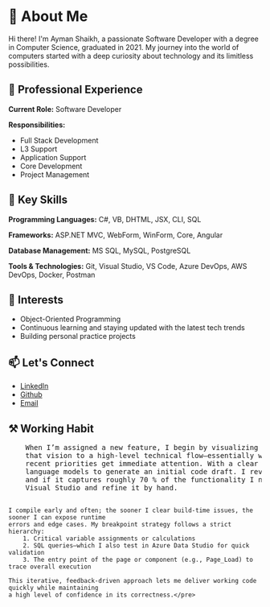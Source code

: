 <h1>👋 About Me</h1>
<p>Hi there! I'm Ayman Shaikh, a passionate Software Developer with a degree in Computer Science, graduated in 2021. My journey into the world of computers started with a deep curiosity about technology and its limitless possibilities.</p>

<h2>🌟 Professional Experience</h2>
<p><strong>Current Role:</strong> Software Developer</p>
<p><strong>Responsibilities:</strong></p>
<ul>
    <li>Full Stack Development</li>
    <li>L3 Support</li>
    <li>Application Support</li>
    <li>Core Development</li>
    <li>Project Management</li>
</ul>

<h2>🔑 Key Skills</h2>
<p><strong>Programming Languages:</strong> C#, VB, DHTML, JSX, CLI, SQL</p>
<p><strong>Frameworks:</strong> ASP.NET MVC, WebForm, WinForm, Core, Angular</p>
<p><strong>Database Management:</strong> MS SQL, MySQL, PostgreSQL</p>
<p><strong>Tools & Technologies:</strong> Git, Visual Studio, VS Code, Azure DevOps, AWS DevOps, Docker, Postman</p>

<h2>🎯 Interests</h2>
<ul>
    <li>Object-Oriented Programming</li>
    <li>Continuous learning and staying updated with the latest tech trends</li>
    <li>Building personal practice projects</li>
</ul>

<h2>📫 Let's Connect</h2>
<ul>
    <li><a href="https://www.linkedin.com/in/ayman-riyaz-shaikh" target="_blank">LinkedIn</a></li>
    <li><a href="https://github.com/zebwoy/" target="_blank">Github</a></li>
    <li><a href="mailto:imanriyaj@gmail.com">Email</a></li>
</ul>

<h2>⚒️ Working Habit</h2>
<pre>
    When I’m assigned a new feature, I begin by visualizing the end‑user experience and mapping
    that vision to a high‑level technical flow—essentially working in a LIFO style so the most
    recent priorities get immediate attention. With a clear design in mind, I use large
    language models to generate an initial code draft. I review the output carefully,
    and if it captures roughly 70 % of the functionality I need, I pull it into 
    Visual Studio and refine it by hand.

    I compile early and often; the sooner I clear build‑time issues, the sooner I can expose runtime
    errors and edge cases. My breakpoint strategy follows a strict hierarchy:
        1. Critical variable assignments or calculations
        2. SQL queries—which I also test in Azure Data Studio for quick validation
        3. The entry point of the page or component (e.g., Page_Load) to trace overall execution

    This iterative, feedback‑driven approach lets me deliver working code quickly while maintaining
    a high level of confidence in its correctness.</pre>
